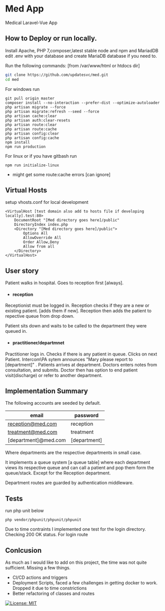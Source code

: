 # Med App
Medical Laravel-Vue App

## How to Deploy or run locally.
Install Apache, PHP 7,composer,latest stable node and npm and MariadDB
edit .env with your database and create MariaDB database if you need to.

Run the following commands: [from /var/www/html or htdocs dir]


```sh
git clone https://github.com/updatesvc/med.git
cd med
```
For windows run
```
git pull origin master
composer install --no-interaction --prefer-dist --optimize-autoloader
php artisan migrate --force
php artisan migrate:refresh --seed --force
php artisan cache:clear
php artisan auth:clear-resets
php artisan route:clear
php artisan route:cache
php artisan config:clear
php artisan config:cache
npm install
npm run production
```

For linux or if you have gitbash run
```
npm run initialize-linux
```
- might get some route:cache errors [can ignore]

## Virtual Hosts
setup vhosts.conf for local development
```
<VirtualHost [test domain also add to hosts file if developing locally].test:80>
    DocumentRoot "[Med directory goes here]/public"
    DirectoryIndex index.php      
    <Directory "[Med directory goes here]/public">
        Options All
        AllowOverride All
        Order Allow,Deny
        Allow from all
    </Directory>
</VirtualHost>
```
## User story
Patient walks in hospital.
Goes to reception first [always].
- #### reception
Receptionist must be logged in.
Reception checks if they are a new or existing patient. [adds them if new].
Reception then adds the patient to repective queue from drop down.

Patient sits down and waits to be called to the department they were queued in.

- ####  practitioner/departmnet
Practitioner logs in.
Checks if there is any patient in queue. 
Clicks on next Patient.
Intercom\PA sytem announces "Mary please report to [department]" .
Patients arrives at department.
Doctors enters notes from consultation, and submits.
Doctor then has option to end patient visit(discharge) or refer to another department.

## Implementation Summary

The following accounts are seeded by default.

| email | password |
| ------ | ------ |
| reception@med.com | reception |
| treatment@med.com | treatment|
| [department]@med.com | [department] |

Where departments are the respective departments in small case.

It implements a queue system [a queue table] where each department views its respective queue and can call a patient and pop them form the queue/stack. Except for the Reception department.

Department routes are guarded by authentication middleware.

## Tests
run php unit below
```
php vendor/phpunit/phpunit/phpunit

```
Due to time contraints I implemented one test for the login directory. Checking 200 OK status. For login route




## Conlcusion
As much as I would like to add on this project, the time was not quite sufficient.
Missing a few things.
- CI/CD actions and triggers
- Deployment Scripts, faced a few challenges in getting docker to work. Dropped it due to time constrictions
- Better refactoring of classes and routes

[![License: MIT](https://img.shields.io/badge/License-MIT-yellow.svg)](https://opensource.org/licenses/MIT)



